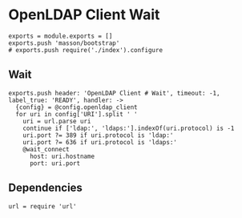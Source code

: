 
# OpenLDAP Client Wait

    exports = module.exports = []
    exports.push 'masson/bootstrap'
    # exports.push require('./index').configure

## Wait

    exports.push header: 'OpenLDAP Client # Wait', timeout: -1, label_true: 'READY', handler: ->
      {config} = @config.openldap_client
      for uri in config['URI'].split ' '
        uri = url.parse uri
        continue if ['ldap:', 'ldaps:'].indexOf(uri.protocol) is -1
        uri.port ?= 389 if uri.protocol is 'ldap:'
        uri.port ?= 636 if uri.protocol is 'ldaps:'
        @wait_connect
          host: uri.hostname
          port: uri.port

## Dependencies

    url = require 'url'
